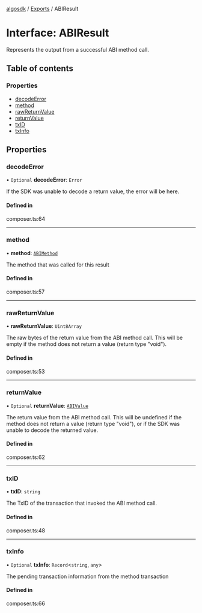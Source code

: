 [algosdk](../README.md) / [Exports](../modules.md) / ABIResult

# Interface: ABIResult

Represents the output from a successful ABI method call.

## Table of contents

### Properties

- [decodeError](ABIResult.md#decodeerror)
- [method](ABIResult.md#method)
- [rawReturnValue](ABIResult.md#rawreturnvalue)
- [returnValue](ABIResult.md#returnvalue)
- [txID](ABIResult.md#txid)
- [txInfo](ABIResult.md#txinfo)

## Properties

### decodeError

• `Optional` **decodeError**: `Error`

If the SDK was unable to decode a return value, the error will be here.

#### Defined in

composer.ts:64

___

### method

• **method**: [`ABIMethod`](../classes/ABIMethod.md)

The method that was called for this result

#### Defined in

composer.ts:57

___

### rawReturnValue

• **rawReturnValue**: `Uint8Array`

The raw bytes of the return value from the ABI method call. This will be empty if the method
does not return a value (return type "void").

#### Defined in

composer.ts:53

___

### returnValue

• `Optional` **returnValue**: [`ABIValue`](../modules.md#abivalue)

The return value from the ABI method call. This will be undefined if the method does not return
a value (return type "void"), or if the SDK was unable to decode the returned value.

#### Defined in

composer.ts:62

___

### txID

• **txID**: `string`

The TxID of the transaction that invoked the ABI method call.

#### Defined in

composer.ts:48

___

### txInfo

• `Optional` **txInfo**: `Record`\<`string`, `any`\>

The pending transaction information from the method transaction

#### Defined in

composer.ts:66
